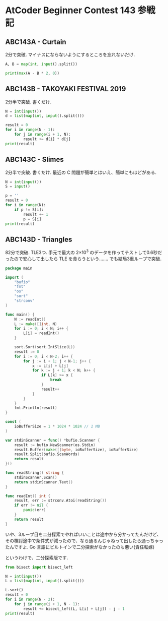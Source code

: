 # AtCoder Beginner Contest 143 参戦記

## ABC143A - Curtain

2分で突破. マイナスにならないようにするところを忘れないだけ.

```python
A, B = map(int, input().split())

print(max(A - B * 2, 0))
```

## ABC143B - TAKOYAKI FESTIVAL 2019

2分半で突破. 書くだけ.

```python
N = int(input())
d = list(map(int, input().split()))

result = 0
for i in range(N - 1):
    for j in range(i + 1, N):
        result += d[i] * d[j]
print(result)
```

## ABC143C - Slimes

2分半で突破. 書くだけ. 最近の C 問題が簡単とはいえ、簡単にもほどがある.

```python
N = int(input())
S = input()

p = ''
result = 0
for i in range(N):
    if p != S[i]:
        result += 1
        p = S[i]
print(result)
```

## ABC143D - Triangles

82分で突破. TLE3つ. 手元で最大の 2×10<sup>3</sup> のデータを作ってテストして0.6秒だったので安心して出したら TLE を食らうという……. でも結局3重ループで突破.

```Go
package main

import (
	"bufio"
	"fmt"
	"os"
	"sort"
	"strconv"
)

func main() {
	N := readInt()
	L := make([]int, N)
	for i := 0; i < N; i++ {
		L[i] = readInt()
	}

	sort.Sort(sort.IntSlice(L))
	result := 0
	for i := 0; i < N-2; i++ {
		for j := i + 1; j < N-1; j++ {
			x := L[i] + L[j]
			for k := j + 1; k < N; k++ {
				if L[k] >= x {
					break
				}
				result++
			}
		}
	}
	fmt.Println(result)
}

const (
	ioBufferSize = 1 * 1024 * 1024 // 1 MB
)

var stdinScanner = func() *bufio.Scanner {
	result := bufio.NewScanner(os.Stdin)
	result.Buffer(make([]byte, ioBufferSize), ioBufferSize)
	result.Split(bufio.ScanWords)
	return result
}()

func readString() string {
	stdinScanner.Scan()
	return stdinScanner.Text()
}

func readInt() int {
	result, err := strconv.Atoi(readString())
	if err != nil {
		panic(err)
	}
	return result
}
```

いや、3ループ目を二分探索でやればいいことは途中から分かってたんだけど、その検討途中で条件式が減ったので、なら通るんじゃねって出したら通っちゃったんですよ. Go 言語にビルトインで二分探索がなかったのも悪い(責任転嫁)

というわけで、二分探索版です.

```python
from bisect import bisect_left

N = int(input())
L = list(map(int, input().split()))

L.sort()
result = 0
for i in range(N - 2):
    for j in range(i + 1, N - 1):
        result += bisect_left(L, L[i] + L[j]) - j - 1
print(result)
```
